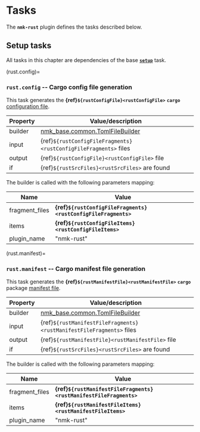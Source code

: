 # Tasks

The **`nmk-rust`** plugin defines the tasks described below.

## Setup tasks

All tasks in this chapter are dependencies of the base [**`setup`**](https://nmk-base.readthedocs.io/en/stable/tasks.html#setup-task) task.

(rust.config)=
### **`rust.config`** -- Cargo config file generation

This task generates the **{ref}`${rustConfigFile}<rustConfigFile>`** **`cargo`** [configuration file](https://doc.rust-lang.org/cargo/reference/config.html).

| Property | Value/description |
|-         |-
| builder  | [nmk_base.common.TomlFileBuilder](https://nmk-base.readthedocs.io/en/stable/autoapi/nmk_base/common/index.html#nmk_base.common.TomlFileBuilder)
| input    | {ref}`${rustConfigFileFragments}<rustConfigFileFragments>` files
| output   | {ref}`${rustConfigFile}<rustConfigFile>` file
| if       | {ref}`${rustSrcFiles}<rustSrcFiles>` are found

The builder is called with the following parameters mapping:

| Name | Value |
|- |-
| fragment_files | **{ref}`${rustConfigFileFragments}<rustConfigFileFragments>`**
| items | **{ref}`${rustConfigFileItems}<rustConfigFileItems>`**
| plugin_name | "nmk-rust"

(rust.manifest)=
### **`rust.manifest`** -- Cargo manifest file generation

This task generates the **{ref}`${rustManifestFile}<rustManifestFile>`** **`cargo`** package [manifest file](https://doc.rust-lang.org/cargo/reference/manifest.html).

| Property | Value/description |
|-         |-
| builder  | [nmk_base.common.TomlFileBuilder](https://nmk-base.readthedocs.io/en/stable/autoapi/nmk_base/common/index.html#nmk_base.common.TomlFileBuilder)
| input    | {ref}`${rustManifestFileFragments}<rustManifestFileFragments>` files
| output   | {ref}`${rustManifestFile}<rustManifestFile>` file
| if       | {ref}`${rustSrcFiles}<rustSrcFiles>` are found

The builder is called with the following parameters mapping:

| Name | Value |
|- |-
| fragment_files | **{ref}`${rustManifestFileFragments}<rustManifestFileFragments>`**
| items | **{ref}`${rustManifestFileItems}<rustManifestFileItems>`**
| plugin_name | "nmk-rust"
